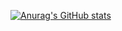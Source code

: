 [![Anurag's GitHub stats](https://github-readme-stats.vercel.app/api?username=sventhiel&theme=highcontrast&show=reviews,discussions_started,discussions_answered,prs_merged,prs_merged_percentage)](https://github.com/anuraghazra/github-readme-stats)

<!--
**sventhiel/sventhiel** is a ✨ _special_ ✨ repository because its `README.md` (this file) appears on your GitHub profile.

Here are some ideas to get you started:

- 🔭 I’m currently working on ...
- 🌱 I’m currently learning ...
- 👯 I’m looking to collaborate on ...
- 🤔 I’m looking for help with ...
- 💬 Ask me about ...
- 📫 How to reach me: ...
- 😄 Pronouns: ...
- ⚡ Fun fact: ...
-->
